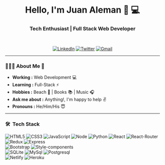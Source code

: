 <h1 align="center"> Hello, I'm Juan Aleman 👋 💻 </h1>

<h3 align="center">  Tech Enthusiast | Full Stack Web Developer </h3> <br>

<p align="center"> 
<a href="https://www.linkedin.com/in/jjaleman/"><img alt="LinkedIn" src="https://img.shields.io/badge/LinkedIn-0077B5?style=for-the-badge&logo=linkedin&logoColor=white"></a>
<a href="https://twitter.com/codingInBlue"><img alt="Twitter" src="https://img.shields.io/badge/Twitter-1DA1F2?style=for-the-badge&logo=twitter&logoColor=white"></a>
<a href = "mailto: juan.j.aleman@gmail.com"><img alt="Gmail" src="https://img.shields.io/badge/Gmail-D14836?style=for-the-badge&logo=gmail&logoColor=white"></a>
</p>

--------------------------------------------------------------------------------------------------------------------------------------------------------------------


### 👨🏻‍💻  About Me 🌈
-  **Working :**  Web Development :computer:  
-  **Learning :** Full-Stack :zap:  
-  **Hobbies :** Beach &#127754; | Books :books: | Music :headphones:
-  **Ask me about :** Anything!, I'm happy to help :v:
-  **Pronouns :** He/Him/His :innocent:

--------------------------------------------------------------------------------------------------------------------------------------------------------------------

<h3> 🛠 &nbsp;Tech Stack</h3>


  <a><img alt="HTML5" src="https://img.shields.io/badge/HTML5-E34F26?style=for-the-badge&logo=html5&logoColor=white"></a>
  <a><img alt="CSS3" src="https://img.shields.io/badge/CSS3-1572B6?style=for-the-badge&logo=css3&logoColor=white"></a>
  <a><img alt="JavaScript" src="https://img.shields.io/badge/JavaScript-323330?style=for-the-badge&logo=javascript&logoColor=F7DF1E"></a>
  <a><img alt="Node" src="https://img.shields.io/badge/Node.js-43853D?style=for-the-badge&logo=node.js&logoColor=white"></a>
  <a><img alt="Python" src="https://img.shields.io/badge/Python-14354C?style=for-the-badge&logo=python&logoColor=whiteE"></a>
  <a><img alt="React" src="https://img.shields.io/badge/React-20232A?style=for-the-badge&logo=react&logoColor=61DAFB"></a>
  <a><img alt="React-Router" src="https://img.shields.io/badge/React_Router-CA4245?style=for-the-badge&logo=react-router&logoColor=white"></a>
  <a><img alt="Redux" src="https://img.shields.io/badge/Redux-593D88?style=for-the-badge&logo=redux&logoColor=white"></a>
  <a><img alt="Express" src="https://img.shields.io/badge/Express.js-404D59?style=for-the-badge"></a></br>
  <a><img alt="Bootstrap" src="https://img.shields.io/badge/Bootstrap-563D7C?style=for-the-badge&logo=bootstrap&logoColor=white"></a>
  <a><img alt="Style-components" src="https://img.shields.io/badge/styled--components-DB7093?style=for-the-badge&logo=styled-components&logoColor=white"></a><br>
  <a><img alt="SQLite" src="https://img.shields.io/badge/SQLite-07405E?style=for-the-badge&logo=sqlite&logoColor=white"></a>
  <a><img alt="MySql" src="https://img.shields.io/badge/MySQL-00000F?style=for-the-badge&logo=mysql&logoColor=white"></a>
  <a><img alt="Postgresql" src="https://img.shields.io/badge/PostgreSQL-316192?style=for-the-badge&logo=postgresql&logoColor=white"></a></br>
  <a><img alt="Netlify" src="https://img.shields.io/badge/Netlify-00C7B7?style=for-the-badge&logo=netlify&logoColor=white"></a>
  <a><img alt="Heroku" src="https://img.shields.io/badge/Heroku-430098?style=for-the-badge&logo=heroku&logoColor=white"></a>




<!--
**JJAleman/JJAleman** is a ✨ _special_ ✨ repository because its `README.md` (this file) appears on your GitHub profile.

Here are some ideas to get you started:

- 🔭 I’m currently working on ...
- 🌱 I’m currently learning ...
- 👯 I’m looking to collaborate on ...
- 🤔 I’m looking for help with ...
- 💬 Ask me about ...
- 📫 How to reach me: ...
- 😄 Pronouns: ...
- ⚡ Fun fact: ...
-->
